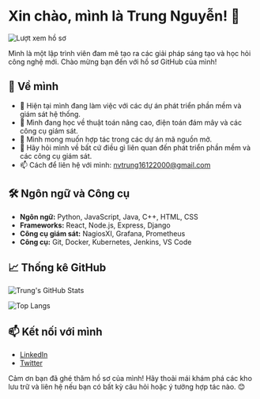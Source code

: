 # Xin chào, mình là Trung Nguyễn! 👋

![Lượt xem hồ sơ](https://komarev.com/ghpvc/?username=nvtrung-2000&color=blue)

Mình là một lập trình viên đam mê tạo ra các giải pháp sáng tạo và học hỏi công nghệ mới. Chào mừng bạn đến với hồ sơ GitHub của mình!

## 🚀 Về mình
- 🔭 Hiện tại mình đang làm việc với các dự án phát triển phần mềm và giám sát hệ thống.
- 🌱 Mình đang học về thuật toán nâng cao, điện toán đám mây và các công cụ giám sát.
- 👯 Mình mong muốn hợp tác trong các dự án mã nguồn mở.
- 💬 Hãy hỏi mình về bất cứ điều gì liên quan đến phát triển phần mềm và các công cụ giám sát.
- 📫 Cách để liên hệ với mình: [nvtrung16122000@gmail.com](mailto:nvtrung16122000@gmail.com)

## 🛠️ Ngôn ngữ và Công cụ
- **Ngôn ngữ:** Python, JavaScript, Java, C++, HTML, CSS
- **Frameworks:** React, Node.js, Express, Django
- **Công cụ giám sát:** NagiosXI, Grafana, Prometheus
- **Công cụ:** Git, Docker, Kubernetes, Jenkins, VS Code

## 📈 Thống kê GitHub
![Trung's GitHub Stats](https://github-readme-stats.vercel.app/api?username=nvtrung-2000&show_icons=true&theme=radical)

![Top Langs](https://github-readme-stats.vercel.app/api/top-langs/?username=nvtrung-2000&layout=compact&theme=radical)

## 📫 Kết nối với mình
- [LinkedIn](https://www.linkedin.com/in/trung-nguyen/)
- [Twitter](https://twitter.com/trungnguyen)

Cảm ơn bạn đã ghé thăm hồ sơ của mình! Hãy thoải mái khám phá các kho lưu trữ và liên hệ nếu bạn có bất kỳ câu hỏi hoặc ý tưởng hợp tác nào. 😊
```` ▋
